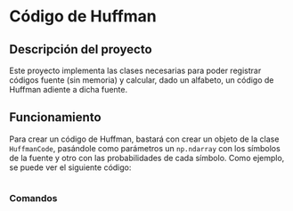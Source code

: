 # Código de Huffman

## Descripción del proyecto
Este proyecto implementa las clases necesarias para poder registrar códigos fuente (sin memoria) y calcular, dado un alfabeto, un código de Huffman adiente a dicha fuente.

## Funcionamiento
Para crear un código de Huffman, bastará con crear un objeto de la clase `HuffmanCode`, pasándole como parámetros un `np.ndarray` con los símbolos de la fuente y otro con las probabilidades de cada símbolo. Como ejemplo, se puede ver el siguiente código:

```python

```

### Comandos
